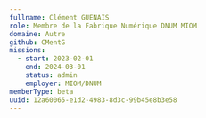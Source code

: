 ```yaml
---
fullname: Clément GUENAIS
role: Membre de la Fabrique Numérique DNUM MIOM
domaine: Autre
github: CMentG
missions:
  - start: 2023-02-01
    end: 2024-03-01
    status: admin
    employer: MIOM/DNUM
memberType: beta
uuid: 12a60065-e1d2-4983-8d3c-99b45e8b3e58
---
```

